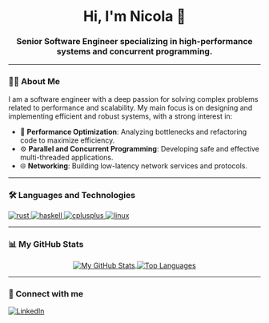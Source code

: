 <h1 align="center">Hi, I'm Nicola 👋</h1>
<h3 align="center">Senior Software Engineer specializing in high-performance systems and concurrent programming.</h3>

---

### 👨‍💻 About Me

I am a software engineer with a deep passion for solving complex problems related to performance and scalability. My main focus is on designing and implementing efficient and robust systems, with a strong interest in:

-   🚀 **Performance Optimization**: Analyzing bottlenecks and refactoring code to maximize efficiency.
-   ⚙️ **Parallel and Concurrent Programming**: Developing safe and effective multi-threaded applications.
-   🌐 **Networking**: Building low-latency network services and protocols.

---

### 🛠️ Languages and Technologies

<p align="left">
  <a href="https://www.rust-lang.org" target="_blank" rel="noreferrer">
    <img src="https://img.shields.io/badge/Rust-000000?style=for-the-badge&logo=rust&logoColor=white" alt="rust"/>
  </a>
  <a href="https://www.haskell.org/" target="_blank" rel="noreferrer">
    <img src="https://img.shields.io/badge/Haskell-5D4F85?style=for-the-badge&logo=haskell&logoColor=white" alt="haskell"/>
  </a>
  <a href="https://isocpp.org/" target="_blank" rel="noreferrer">
    <img src="https://img.shields.io/badge/C++-00599C?style=for-the-badge&logo=c%2B%2B&logoColor=white" alt="cplusplus"/>
  </a>
  <a href="https://www.linux.org/" target="_blank" rel="noreferrer">
    <img src="https://img.shields.io/badge/Linux-FCC624?style=for-the-badge&logo=linux&logoColor=black" alt="linux"/>
  </a>
</p>

---

### 📊 My GitHub Stats

<p align="center">
  <a href="https://github.com/anuraghazra/github-readme-stats">
    <img align="center" src="https://github-readme-stats.vercel.app/api?username=[your-github-username]&show_icons=true&locale=en&theme=tokyonight" alt="My GitHub Stats" />
  </a>
  <a href="https://github.com/anuraghazra/github-readme-stats">
    <img align="center" src="https://github-readme-stats.vercel.app/api/top-langs?username=[your-github-username]&layout=compact&locale=en&theme=tokyonight" alt="Top Languages" />
  </a>
</p>

---

### 🔗 Connect with me

<p align="left">
  <a href="https://linkedin.com/in/[your-linkedin-profile]" target="_blank">
    <img src="https://img.shields.io/badge/LinkedIn-0077B5?style=for-the-badge&logo=linkedin&logoColor=white" alt="LinkedIn"/>
  </a>
  </p>
